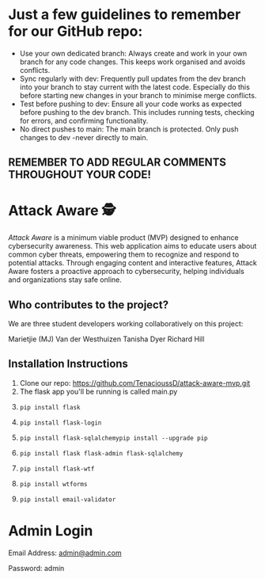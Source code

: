 # Just a few guidelines to remember for our GitHub repo:

- Use your own dedicated branch: Always create and work in your own branch for any code changes. This keeps work organised and avoids conflicts.
- Sync regularly with dev: Frequently pull updates from the dev branch into your branch to stay current with the latest code. Especially do this before starting new changes in your branch to minimise merge conflicts.
- Test before pushing to dev: Ensure all your code works as expected before pushing to the dev branch. This includes running tests, checking for errors, and confirming functionality.
- No direct pushes to main: The main branch is protected. Only push changes to dev -never directly to main.


## REMEMBER TO ADD REGULAR COMMENTS THROUGHOUT YOUR CODE! 
 
# Attack Aware :detective:

*Attack Aware* is a minimum viable product (MVP) designed to enhance cybersecurity awareness. This web application aims to educate users about common cyber threats, empowering them to recognize and respond to potential attacks. Through engaging content and interactive features, Attack Aware fosters a proactive approach to cybersecurity, helping individuals and organizations stay safe online.

## Who contributes to the project?

We are three student developers working collaboratively on this project:

Marietjie (MJ) Van der Westhuizen
Tanisha Dyer
Richard Hill



## Installation Instructions


1. Clone our repo: https://github.com/TenacioussD/attack-aware-mvp.git
2. The flask app you'll be running is called main.py
3.     pip install flask
4.     pip install flask-login
5.     pip install flask-sqlalchemypip install --upgrade pip
6.     pip install flask flask-admin flask-sqlalchemy
7.     pip install flask-wtf
8.     pip install wtforms
9.     pip install email-validator



# Admin Login
Email Address: admin@admin.com

Password: admin



